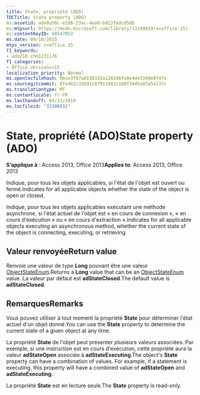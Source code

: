 ```yaml
---
title: State, propriété (ADO)
TOCTitle: State property (ADO)
ms:assetid: ade0a50c-e2d8-23ac-4ea9-b012fedcd5db
ms:mtpsurl: https://msdn.microsoft.com/library/JJ249819(v=office.15)
ms:contentKeyID: 48547053
ms.date: 09/18/2015
mtps_version: v=office.15
f1_keywords:
- ado210.chm1231176
f1_categories:
- Office.Version=v15
localization_priority: Normal
ms.openlocfilehash: 0bce3f87a6530315a128396fe0e4de5390e0f47e
ms.sourcegitcommit: 8fe462c32b91c87911942c188f3445e85a54137c
ms.translationtype: MT
ms.contentlocale: fr-FR
ms.lasthandoff: 04/23/2019
ms.locfileid: "32308532"
---
```

# <a name="state-property-ado"></a><span data-ttu-id="08263-102">State, propriété (ADO)</span><span class="sxs-lookup"><span data-stu-id="08263-102">State property (ADO)</span></span>


<span data-ttu-id="08263-103">**S’applique à** : Access 2013, Office 2013</span><span class="sxs-lookup"><span data-stu-id="08263-103">**Applies to**: Access 2013, Office 2013</span></span>

<span data-ttu-id="08263-104">Indique, pour tous les objets applicables, si l'état de l'objet est ouvert ou fermé.</span><span class="sxs-lookup"><span data-stu-id="08263-104">Indicates for all applicable objects whether the state of the object is open or closed.</span></span>

<span data-ttu-id="08263-105">Indique, pour tous les objets applicables exécutant une méthode asynchrone, si l'état actuel de l'objet est « en cours de connexion », « en cours d'exécution » ou « en cours d'extraction ».</span><span class="sxs-lookup"><span data-stu-id="08263-105">Indicates for all applicable objects executing an asynchronous method, whether the current state of the object is connecting, executing, or retrieving.</span></span>

## <a name="return-value"></a><span data-ttu-id="08263-106">Valeur renvoyée</span><span class="sxs-lookup"><span data-stu-id="08263-106">Return value</span></span>

<span data-ttu-id="08263-107">Renvoie une valeur de type **Long** pouvant être une valeur [ObjectStateEnum](objectstateenum.md).</span><span class="sxs-lookup"><span data-stu-id="08263-107">Returns a **Long** value that can be an [ObjectStateEnum](objectstateenum.md) value.</span></span> <span data-ttu-id="08263-108">La valeur par défaut est **adStateClosed**.</span><span class="sxs-lookup"><span data-stu-id="08263-108">The default value is **adStateClosed**.</span></span>

## <a name="remarks"></a><span data-ttu-id="08263-109">Remarques</span><span class="sxs-lookup"><span data-stu-id="08263-109">Remarks</span></span>

<span data-ttu-id="08263-110">Vous pouvez utiliser à tout moment la propriété **State** pour déterminer l'état actuel d'un objet donné.</span><span class="sxs-lookup"><span data-stu-id="08263-110">You can use the **State** property to determine the current state of a given object at any time.</span></span>

<span data-ttu-id="08263-p102">La propriété **State** de l'objet peut présenter plusieurs valeurs associées. Par exemple, si une instruction est en cours d'exécution, cette propriété aura la valeur **adStateOpen** associée à **adStateExecuting**.</span><span class="sxs-lookup"><span data-stu-id="08263-p102">The object's **State** property can have a combination of values. For example, if a statement is executing, this property will have a combined value of **adStateOpen** and **adStateExecuting**.</span></span>

<span data-ttu-id="08263-113">La propriété **State** est en lecture seule.</span><span class="sxs-lookup"><span data-stu-id="08263-113">The **State** property is read-only.</span></span>

